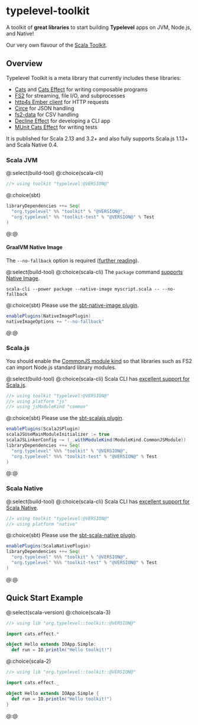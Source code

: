 # typelevel-toolkit

A toolkit of **great libraries** to start building **Typelevel** apps on JVM, Node.js, and Native!

Our very own flavour of the [Scala Toolkit].

## Overview

Typelevel Toolkit is a meta library that currently includes these libraries:

* [Cats] and [Cats Effect] for writing composable programs
* [FS2] for streaming, file I/O, and subprocesses
* [http4s Ember client] for HTTP requests
* [Circe] for JSON handling
* [fs2-data] for CSV handling
* [Decline Effect] for developing a CLI app
* [MUnit Cats Effect] for writing tests

It is published for Scala 2.13 and 3.2+ and also fully supports Scala.js 1.13+ and Scala Native 0.4.

### Scala JVM

@:select(build-tool)
@:choice(scala-cli)
```scala
//> using toolkit "typelevel:@VERSION@"
```
@:choice(sbt)
```scala
libraryDependencies ++= Seq(
  "org.typelevel" %% "toolkit" % "@VERSION@",
  "org.typelevel" %% "toolkit-test" % "@VERSION@" % Test
)
```
@:@

#### GraalVM Native Image

The `--no-fallback` option is required ([further reading][Native Image]).

@:select(build-tool)
@:choice(scala-cli)
The `package` command [supports Native Image](https://scala-cli.virtuslab.org/docs/cookbooks/native-images/).
```
scala-cli --power package --native-image myscript.scala -- --no-fallback
```
@:choice(sbt)
Please use the [sbt-native-image plugin](https://github.com/scalameta/sbt-native-image).
```scala
enablePlugins(NativeImagePlugin)
nativeImageOptions += "--no-fallback"
```
@:@

### Scala.js

You should enable the [CommonJS module kind](https://www.scala-js.org/doc/project/module.html) so that libraries such as FS2 can import Node.js standard library modules.

@:select(build-tool)
@:choice(scala-cli)
Scala CLI has [excellent support for Scala.js](https://scala-cli.virtuslab.org/docs/guides/scala-js).
```scala
//> using toolkit "typelevel:@VERSION@"
//> using platform "js"
//> using jsModuleKind "common"
```
@:choice(sbt)
Please use the [sbt-scalajs plugin](https://www.scala-js.org/doc/project/).
```scala
enablePlugins(ScalaJSPlugin)
scalaJSUseMainModuleInitializer := true
scalaJSLinkerConfig ~= (_.withModuleKind(ModuleKind.CommonJSModule)) 
libraryDependencies ++= Seq(
  "org.typelevel" %%% "toolkit" % "@VERSION@",
  "org.typelevel" %%% "toolkit-test" % "@VERSION@" % Test
)
```
@:@

### Scala Native

@:select(build-tool)
@:choice(scala-cli)
Scala CLI has [excellent support for Scala Native](https://scala-cli.virtuslab.org/docs/guides/scala-native).
```scala
//> using toolkit "typelevel:@VERSION@"
//> using platform "native"
```
@:choice(sbt)
Please use the [sbt-scala-native plugin](https://scala-native.org/en/stable/user/sbt.html).
```scala
enablePlugins(ScalaNativePlugin)
libraryDependencies ++= Seq(
  "org.typelevel" %%% "toolkit" % "@VERSION@",
  "org.typelevel" %%% "toolkit-test" % "@VERSION@" % Test
)
```
@:@

## Quick Start Example
@:select(scala-version)
@:choice(scala-3)
```scala mdoc:reset:silent
//> using lib "org.typelevel::toolkit::@VERSION@"

import cats.effect.*

object Hello extends IOApp.Simple:
  def run = IO.println("Hello toolkit!")
```
@:choice(scala-2)
```scala mdoc:reset:silent
//> using lib "org.typelevel::toolkit::@VERSION@"

import cats.effect._

object Hello extends IOApp.Simple {
  def run = IO.println("Hello toolkit!")
}
```
@:@

[Scala CLI]: https://scala-cli.virtuslab.org
[Scala Toolkit]: https://github.com/scala/toolkit
[Cats]: https://typelevel.org/cats
[Cats Effect]: https://typelevel.org/cats-effect
[FS2]: https://fs2.io/#/
[FS2 I/O]: https://fs2.io/#/io
[fs2-data]: https://fs2-data.gnieh.org/documentation/csv/
[http4s Ember Client]: https://http4s.org/v0.23/docs/client.html
[Circe]: https://circe.github.io/circe/
[Decline Effect]: https://ben.kirw.in/decline/effect.html
[MUnit Cats Effect]: https://github.com/typelevel/munit-cats-effect
[Native Image]: https://github.com/typelevel/cats-effect/issues/3051#issuecomment-1167026949

